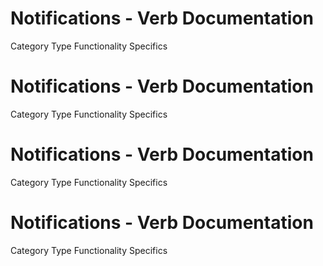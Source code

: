  
# Notifications - Verb Documentation
 
Category                  Type                      Functionality             Specifics                
 
# Notifications - Verb Documentation
 
Category                  Type                      Functionality             Specifics                
 
# Notifications - Verb Documentation
 
Category                  Type                      Functionality             Specifics                
 
# Notifications - Verb Documentation
 
Category                  Type                      Functionality             Specifics                
